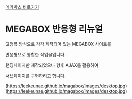 [메가박스 바로가기](https://leekeunae.github.io/megabox/)
# MEGABOX 반응형 리뉴얼

고정폭 방식으로 각각 제작되어 있는 MEGABOX 사이트를  

반응형으로 통합한 작업물입니다.  

랜딩페이지만 제작되었으나 향후 AJAX를 활용하여  

서브페이지를 구현하려고 합니다.  

(https://leekeunae.github.io/magabox/images/desktop.jpg)  
(https://leekeunae.github.io/magabox/images/desktop.jpg)


